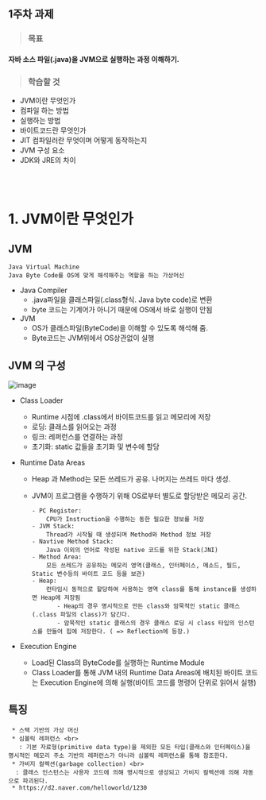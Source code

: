 ## 1주차 과제


> ### 목표
 #### 자바 소스 파일(.java)을 JVM으로 실행하는 과정 이해하기.

> ### 학습할 것
 - JVM이란 무엇인가
 - 컴파일 하는 방법
 - 실행하는 방법
 - 바이트코드란 무엇인가
 - JIT 컴파일러란 무엇이며 어떻게 동작하는지
 - JVM 구성 요소
 - JDK와 JRE의 차이  
  
<br>
<br>

# 1. JVM이란 무엇인가
  ## JVM
    Java Virtual Machine 
    Java Byte Code를 OS에 맞게 해석해주는 역할을 하는 가상머신     
  
   - Java Compiler 
     - .java파일을 클래스파일(.class형식. Java byte code)로 변환
     - byte 코드는 기계어가 아니기 때문에 OS에서 바로 실행이 안됨
   - JVM
     - OS가 클래스파일(ByteCode)을 이해할 수 있도록 해석해 줌.
     - Byte코드는 JVM위에서 OS상관없이 실행
    
    
  ## JVM 의 구성
![image](https://user-images.githubusercontent.com/89792058/133065826-dbbd6d2b-2dcd-4adf-9521-d1d0104fe49e.png)

   - Class Loader
     - Runtime 시점에 .class에서 바이트코드를 읽고 메모리에 저장
     - 로딩: 클래스를 읽어오는 과정
     - 링크: 레퍼런스를 연결하는 과정
     - 초기화: static 값들을 초기화 및 변수에 할당
    
   - Runtime Data Areas
     - Heap 과 Method는 모든 쓰레드가 공유. 나머지는 쓰레드 마다 생성.
     - JVM이 프로그램을 수행하기 위해 OS로부터 별도로 할당받은 메모리 공간.
         
           - PC Register: 
               CPU가 Instruction을 수행하는 동한 필요한 정보를 저장
           - JVM Stack: 
               Thread가 시작될 때 생성되며 Method와 Method 정보 저장
           - Navtive Method Stack: 
               Java 이외의 언어로 작성된 native 코드를 위한 Stack(JNI)
           - Method Area: 
               모든 쓰레드가 공유하는 메모리 영역(클래스, 인터페이스, 메소드, 필드, Static 변수등의 바이트 코드 등을 보관) 
           - Heap: 
               런타임시 동적으로 할당하여 사용하는 영역 class를 통해 instance를 생성하면 Heap에 저장됨
                  - Heap의 경우 명시적으로 만든 class와 암묵적인 static 클래스(.class 파일의 class)가 담긴다.
                  - 암묵적인 static 클래스의 경우 클래스 로딩 시 class 타입의 인스턴스를 만들어 힙에 저장한다. ( => Reflection에 등장.)
         
   - Execution Engine
     - Load된 Class의 ByteCode를 실행하는 Runtime Module
     - Class Loader를 통해 JVM 내의 Runtime Data Areas에 배치된 바이트 코드는 Execution Engine에 의해 실행(바이트 코드를 명령어 단위로 읽어서 실행)
  
  
  
  
  
  
   ## 특징    
     * 스택 기반의 가상 머신
     * 심볼릭 레퍼런스 <br> 
       : 기본 자료형(primitive data type)을 제외한 모든 타입(클래스와 인터페이스)을 명시적인 메모리 주소 기반의 레퍼런스가 아니라 심볼릭 레퍼런스를 통해 참조한다.
     * 가비지 컬렉션(garbage collection) <br>
      : 클래스 인스턴스는 사용자 코드에 의해 명시적으로 생성되고 가비지 컬렉션에 의해 자동으로 파괴된다.
     * https://d2.naver.com/helloworld/1230 


 
               


